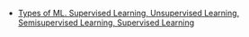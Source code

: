 - [Types of ML. Supervised Learning, Unsupervised Learning, Semisupervised Learning, Supervised Learning](Types)
